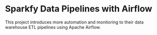 # Sparkfy Data Pipelines with Airflow
This project introduces more automation and monitoring to their data warehouse ETL pipelines using Apache Airflow.

